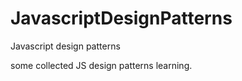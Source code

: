 JavascriptDesignPatterns
========================

Javascript design patterns

some collected JS design patterns learning.
